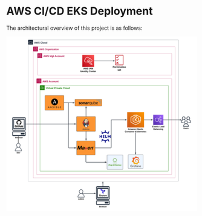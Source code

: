# AWS CI/CD EKS Deployment




The architectural overview of this project is as follows:


![alt text](https://github.com/Jolomi2k9/AWS_DevOps/blob/main/Architecture/Architecture_diagram.png "Architecture overview")